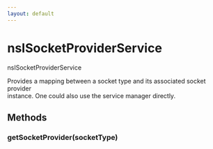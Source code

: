 ```yaml
---
layout: default
---
```


# nsISocketProviderService #
  
nsISocketProviderService  
  
Provides a mapping between a socket type and its associated socket provider  
instance.  One could also use the service manager directly.  
  

## Methods ##

### getSocketProvider(socketType) ###
